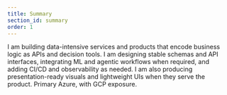 ```yaml
---
title: Summary
section_id: summary
order: 1
---
```


I am building data-intensive services and products that encode business logic as APIs and decision tools. I am designing stable schemas and API interfaces, integrating ML and agentic workflows when required, and adding CI/CD and observability as needed. I am also producing presentation-ready visuals and lightweight UIs when they serve the product. Primary Azure, with  GCP exposure.

